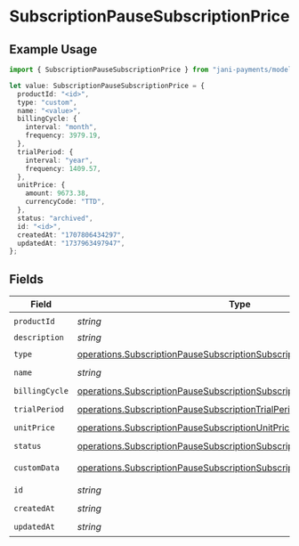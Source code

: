 # SubscriptionPauseSubscriptionPrice

## Example Usage

```typescript
import { SubscriptionPauseSubscriptionPrice } from "jani-payments/models/operations";

let value: SubscriptionPauseSubscriptionPrice = {
  productId: "<id>",
  type: "custom",
  name: "<value>",
  billingCycle: {
    interval: "month",
    frequency: 3979.19,
  },
  trialPeriod: {
    interval: "year",
    frequency: 1409.57,
  },
  unitPrice: {
    amount: 9673.38,
    currencyCode: "TTD",
  },
  status: "archived",
  id: "<id>",
  createdAt: "1707806434297",
  updatedAt: "1737963497947",
};
```

## Fields

| Field                                                                                                                                                            | Type                                                                                                                                                             | Required                                                                                                                                                         | Description                                                                                                                                                      |
| ---------------------------------------------------------------------------------------------------------------------------------------------------------------- | ---------------------------------------------------------------------------------------------------------------------------------------------------------------- | ---------------------------------------------------------------------------------------------------------------------------------------------------------------- | ---------------------------------------------------------------------------------------------------------------------------------------------------------------- |
| `productId`                                                                                                                                                      | *string*                                                                                                                                                         | :heavy_check_mark:                                                                                                                                               | N/A                                                                                                                                                              |
| `description`                                                                                                                                                    | *string*                                                                                                                                                         | :heavy_minus_sign:                                                                                                                                               | N/A                                                                                                                                                              |
| `type`                                                                                                                                                           | [operations.SubscriptionPauseSubscriptionSubscriptionType](../../models/operations/subscriptionpausesubscriptionsubscriptiontype.md)                             | :heavy_check_mark:                                                                                                                                               | N/A                                                                                                                                                              |
| `name`                                                                                                                                                           | *string*                                                                                                                                                         | :heavy_check_mark:                                                                                                                                               | N/A                                                                                                                                                              |
| `billingCycle`                                                                                                                                                   | [operations.SubscriptionPauseSubscriptionSubscriptionBillingCycle](../../models/operations/subscriptionpausesubscriptionsubscriptionbillingcycle.md)             | :heavy_check_mark:                                                                                                                                               | N/A                                                                                                                                                              |
| `trialPeriod`                                                                                                                                                    | [operations.SubscriptionPauseSubscriptionTrialPeriod](../../models/operations/subscriptionpausesubscriptiontrialperiod.md)                                       | :heavy_check_mark:                                                                                                                                               | N/A                                                                                                                                                              |
| `unitPrice`                                                                                                                                                      | [operations.SubscriptionPauseSubscriptionUnitPrice](../../models/operations/subscriptionpausesubscriptionunitprice.md)                                           | :heavy_check_mark:                                                                                                                                               | N/A                                                                                                                                                              |
| `status`                                                                                                                                                         | [operations.SubscriptionPauseSubscriptionSubscriptionResponse200Status](../../models/operations/subscriptionpausesubscriptionsubscriptionresponse200status.md)   | :heavy_check_mark:                                                                                                                                               | N/A                                                                                                                                                              |
| `customData`                                                                                                                                                     | [operations.SubscriptionPauseSubscriptionSubscriptionResponseCustomData](../../models/operations/subscriptionpausesubscriptionsubscriptionresponsecustomdata.md) | :heavy_minus_sign:                                                                                                                                               | Any valid JSON value                                                                                                                                             |
| `id`                                                                                                                                                             | *string*                                                                                                                                                         | :heavy_check_mark:                                                                                                                                               | N/A                                                                                                                                                              |
| `createdAt`                                                                                                                                                      | *string*                                                                                                                                                         | :heavy_check_mark:                                                                                                                                               | N/A                                                                                                                                                              |
| `updatedAt`                                                                                                                                                      | *string*                                                                                                                                                         | :heavy_check_mark:                                                                                                                                               | N/A                                                                                                                                                              |